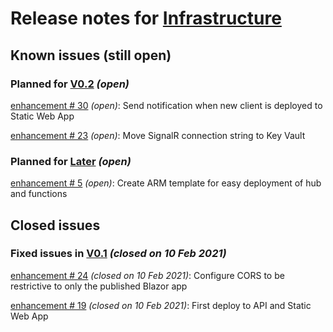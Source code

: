# Release notes for [Infrastructure](https://github.com/lbugnion/timekeeper/projects/4)

## Known issues (still open)

### Planned for [V0.2](https://github.com/lbugnion/timekeeper/milestone/3) *(open)*

[enhancement # 30](https://github.com/lbugnion/timekeeper/issues/30) *(open)*: Send notification when new client is deployed to Static Web App

[enhancement # 23](https://github.com/lbugnion/timekeeper/issues/23) *(open)*: Move SignalR connection string to Key Vault

### Planned for [Later](https://github.com/lbugnion/timekeeper/milestone/2) *(open)*

[enhancement # 5](https://github.com/lbugnion/timekeeper/issues/5) *(open)*: Create ARM template for easy deployment of hub and functions

## Closed issues

### Fixed issues in [V0.1](https://github.com/lbugnion/timekeeper/milestone/1) *(closed on 10 Feb 2021)*

[enhancement # 24](https://github.com/lbugnion/timekeeper/issues/24) *(closed on 10 Feb 2021)*: Configure CORS to be restrictive to only the published Blazor app

[enhancement # 19](https://github.com/lbugnion/timekeeper/issues/19) *(closed on 10 Feb 2021)*: First deploy to API and Static Web App

